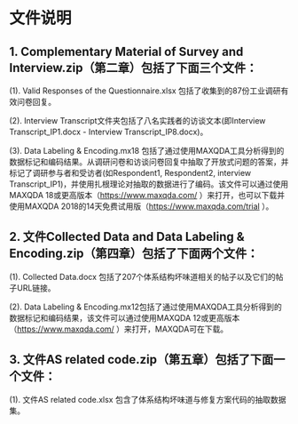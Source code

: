 # 文件说明

## 1. Complementary Material of Survey and Interview.zip（第二章）包括了下面三个文件：
(1). Valid Responses of the Questionnaire.xlsx 包括了收集到的87份工业调研有效问卷回复。

(2). Interview Transcript文件夹包括了八名实践者的访谈文本(即Interview Transcript_IP1.docx - Interview Transcript_IP8.docx)。

(3). Data Labeling & Encoding.mx18 包括了通过使用MAXQDA工具分析得到的数据标记和编码结果。从调研问卷和访谈问卷回复中抽取了开放式问题的答案，并标记了调研参与者和受访者(如Respondent1, Respondent2, interview Transcript_IP1)，并使用扎根理论对抽取的数据进行了编码。该文件可以通过使用MAXQDA 18或更高版本（https://www.maxqda.com/ ）来打开，也可以下载并使用MAXQDA 2018的14天免费试用版（https://www.maxqda.com/trial ）。

## 2. 文件Collected Data and Data Labeling & Encoding.zip（第四章）包括了下面两个文件：
(1). Collected Data.docx 包括了207个体系结构坏味道相关的帖子以及它们的帖子URL链接。

(2). Data Labeling & Encoding.mx12包括了通过使用MAXQDA工具分析得到的数据标记和编码结果，该文件可以通过使用MAXQDA 12或更高版本（https://www.maxqda.com/ ）来打开，MAXQDA可在下载。

## 3. 文件AS related code.zip（第五章）包括了下面一个文件：
(1). 文件AS related code.xlsx 包含了体系结构坏味道与修复方案代码的抽取数据集。

